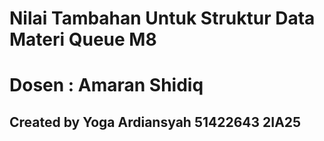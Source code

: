 # Nilai Tambahan Untuk Struktur Data Materi Queue M8
# Dosen : Amaran Shidiq
## Created by Yoga Ardiansyah 51422643 2IA25
